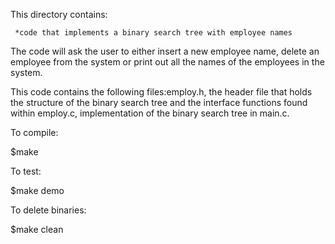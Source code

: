 This directory contains:

     *code that implements a binary search tree with employee names

The code will ask the user to either insert a new employee name, delete an employee from the system or print out all the names of the employees in the system.

This code contains the following files:employ.h, the header file that holds the structure of the binary search tree and the interface functions found within employ.c, implementation of the binary search tree in main.c.

To compile:

   $make

To test:

   $make demo

To delete binaries:

   $make clean